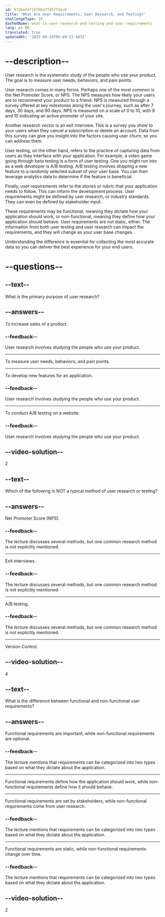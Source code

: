 ```yaml
---
id: 672bafd715f6ba77d57f3ec0
title: 'What Are User Requirements, User Research, and Testing?'
challengeType: 19
dashedName: what-is-user-research-and-testing-and-user-requirements
lang: pt-BR
translated: true
updatedAt: '2025-09-29T05:49:23.487Z'
---
```


# --description--

User research is the systematic study of the people who use your product. The goal is to measure user needs, behaviors, and pain points.

User research comes in many forms. Perhaps one of the most common is the Net Promoter Score, or NPS. The NPS measures how likely your users are to recommend your product to a friend. NPS is measured through a survey offered at key milestones along the user's journey, such as after 7 days, 30 days, and 90 days. NPS is measured on a scale of 0 to 10, with 9 and 10 indicating an active promoter of your site.

Another research vector is an exit interview. This is a survey you show to your users when they cancel a subscription or delete an account. Data from this survey can give you insight into the factors causing user churn, so you can address them.

User testing, on the other hand, refers to the practice of capturing data from users as they interface with your application. For example, a video game going through beta testing is a form of user testing. One you might run into as a web developer is A/B testing. A/B testing involves shipping a new feature to a randomly selected subset of your user base. You can then leverage analytics data to determine if the feature is beneficial.

Finally, user requirements refer to the stories or rubric that your application needs to follow. This can inform the development process. User requirements might be defined by user research, or industry standards. They can even be defined by stakeholder input.

These requirements may be functional, meaning they dictate how your application should work, or non-functional, meaning they define how your application should behave. User requirements are not static, either. The information from both user testing and user research can impact the requirements, and they will change as your user base changes.

Understanding the difference is essential for collecting the most accurate data so you can deliver the best experience for your end users. 

# --questions--

## --text--

What is the primary purpose of user research?

## --answers--

To increase sales of a product.

### --feedback--

User research involves studying the people who use your product.

---

To measure user needs, behaviors, and pain points.

---

To develop new features for an application.

### --feedback--

User research involves studying the people who use your product.

---

To conduct A/B testing on a website.

### --feedback--

User research involves studying the people who use your product.

## --video-solution--

2

## --text--

Which of the following is NOT a typical method of user research or testing?

## --answers--

Net Promoter Score (NPS).

### --feedback--

The lecture discusses several methods, but one common research method is not explicitly mentioned.

---

Exit interviews.

### --feedback--

The lecture discusses several methods, but one common research method is not explicitly mentioned.

---

A/B testing.

### --feedback--

The lecture discusses several methods, but one common research method is not explicitly mentioned.

---

Version Control.

## --video-solution--

4

## --text--

What is the difference between functional and non-functional user requirements?

## --answers--

Functional requirements are important, while non-functional requirements are optional.

### --feedback--

The lecture mentions that requirements can be categorized into two types based on what they dictate about the application.

---

Functional requirements define how the application should work, while non-functional requirements define how it should behave.

---

Functional requirements are set by stakeholders, while non-functional requirements come from user research.

### --feedback--

The lecture mentions that requirements can be categorized into two types based on what they dictate about the application.

---

Functional requirements are static, while non-functional requirements change over time.

### --feedback--

The lecture mentions that requirements can be categorized into two types based on what they dictate about the application.

## --video-solution--

2
